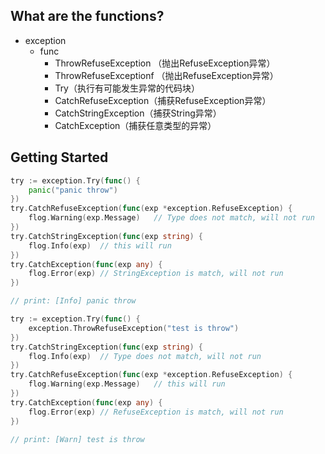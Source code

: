 ## What are the functions?
* exception
  * func
    * ThrowRefuseException （抛出RefuseException异常）
    * ThrowRefuseExceptionf （抛出RefuseException异常）
    * Try（执行有可能发生异常的代码块）
    * CatchRefuseException（捕获RefuseException异常）
    * CatchStringException（捕获String异常）
    * CatchException（捕获任意类型的异常）
      
## Getting Started

```go
try := exception.Try(func() {
    panic("panic throw")
})
try.CatchRefuseException(func(exp *exception.RefuseException) {
    flog.Warning(exp.Message)   // Type does not match, will not run
})
try.CatchStringException(func(exp string) {
    flog.Info(exp)  // this will run
})
try.CatchException(func(exp any) {
    flog.Error(exp) // StringException is match, will not run
})

// print: [Info] panic throw
```

```go
try := exception.Try(func() {
    exception.ThrowRefuseException("test is throw")
})
try.CatchStringException(func(exp string) {
    flog.Info(exp)  // Type does not match, will not run
})
try.CatchRefuseException(func(exp *exception.RefuseException) {
    flog.Warning(exp.Message)   // this will run
})
try.CatchException(func(exp any) {
    flog.Error(exp) // RefuseException is match, will not run
})

// print: [Warn] test is throw
```